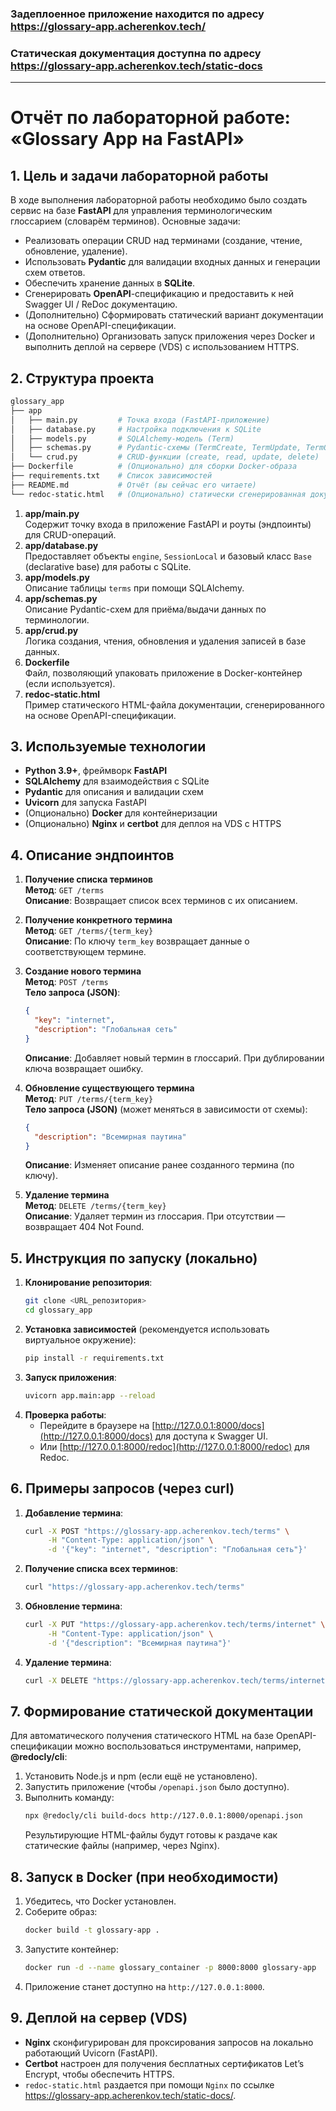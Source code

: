 ### Задеплоенное приложение находится по адресу https://glossary-app.acherenkov.tech/

### Статическая документация доступна по адресу https://glossary-app.acherenkov.tech/static-docs

---

# Отчёт по лабораторной работе: «Glossary App на FastAPI»

## 1. Цель и задачи лабораторной работы

В ходе выполнения лабораторной работы необходимо было создать сервис на базе **FastAPI** для управления терминологическим глоссарием (словарём терминов). Основные задачи:

- Реализовать операции CRUD над терминами (создание, чтение, обновление, удаление).
- Использовать **Pydantic** для валидации входных данных и генерации схем ответов.
- Обеспечить хранение данных в **SQLite**.
- Сгенерировать **OpenAPI**-спецификацию и предоставить к ней Swagger UI / ReDoc документацию.
- (Дополнительно) Сформировать статический вариант документации на основе OpenAPI-спецификации.
- (Дополнительно) Организовать запуск приложения через Docker и выполнить деплой на сервере (VDS) с использованием HTTPS.

## 2. Структура проекта

```bash
glossary_app
├── app
│   ├── main.py         # Точка входа (FastAPI-приложение)
│   ├── database.py     # Настройка подключения к SQLite
│   ├── models.py       # SQLAlchemy-модель (Term)
│   ├── schemas.py      # Pydantic-схемы (TermCreate, TermUpdate, TermOut)
│   └── crud.py         # CRUD-функции (create, read, update, delete)
├── Dockerfile          # (Опционально) для сборки Docker-образа
├── requirements.txt    # Список зависимостей
├── README.md           # Отчёт (вы сейчас его читаете)
└── redoc-static.html   # (Опционально) статически сгенерированная документация
```

1. **app/main.py**  
   Содержит точку входа в приложение FastAPI и роуты (эндпоинты) для CRUD-операций.
2. **app/database.py**  
   Предоставляет объекты `engine`, `SessionLocal` и базовый класс `Base` (declarative base) для работы с SQLite.
3. **app/models.py**  
   Описание таблицы `terms` при помощи SQLAlchemy.
4. **app/schemas.py**  
   Описание Pydantic-схем для приёма/выдачи данных по терминологии.
5. **app/crud.py**  
   Логика создания, чтения, обновления и удаления записей в базе данных.
6. **Dockerfile**  
   Файл, позволяющий упаковать приложение в Docker-контейнер (если используется).
7. **redoc-static.html**  
   Пример статического HTML-файла документации, сгенерированного на основе OpenAPI-спецификации.

## 3. Используемые технологии

- **Python 3.9+**, фреймворк **FastAPI**
- **SQLAlchemy** для взаимодействия с SQLite
- **Pydantic** для описания и валидации схем
- **Uvicorn** для запуска FastAPI
- (Опционально) **Docker** для контейнеризации
- (Опционально) **Nginx** и **certbot** для деплоя на VDS с HTTPS

## 4. Описание эндпоинтов

1. **Получение списка терминов**  
   **Метод**: `GET /terms`  
   **Описание**: Возвращает список всех терминов с их описанием.

2. **Получение конкретного термина**  
   **Метод**: `GET /terms/{term_key}`  
   **Описание**: По ключу `term_key` возвращает данные о соответствующем термине.

3. **Создание нового термина**  
   **Метод**: `POST /terms`  
   **Тело запроса (JSON)**:
   ```json
   {
     "key": "internet",
     "description": "Глобальная сеть"
   }
   ```
   **Описание**: Добавляет новый термин в глоссарий. При дублировании ключа возвращает ошибку.

4. **Обновление существующего термина**  
   **Метод**: `PUT /terms/{term_key}`  
   **Тело запроса (JSON)** (может меняться в зависимости от схемы):
   ```json
   {
     "description": "Всемирная паутина"
   }
   ```
   **Описание**: Изменяет описание ранее созданного термина (по ключу).

5. **Удаление термина**  
   **Метод**: `DELETE /terms/{term_key}`  
   **Описание**: Удаляет термин из глоссария. При отсутствии — возвращает 404 Not Found.

## 5. Инструкция по запуску (локально)

1. **Клонирование репозитория**:
   ```bash
   git clone <URL_репозитория>
   cd glossary_app
   ```
2. **Установка зависимостей** (рекомендуется использовать виртуальное окружение):
   ```bash
   pip install -r requirements.txt
   ```
3. **Запуск приложения**:
   ```bash
   uvicorn app.main:app --reload
   ```
4. **Проверка работы**:
    - Перейдите в браузере на [http://127.0.0.1:8000/docs](http://127.0.0.1:8000/docs) для доступа к Swagger UI.
    - Или [http://127.0.0.1:8000/redoc](http://127.0.0.1:8000/redoc) для Redoc.

## 6. Примеры запросов (через curl)

1. **Добавление термина**:
   ```bash
   curl -X POST "https://glossary-app.acherenkov.tech/terms" \
        -H "Content-Type: application/json" \
        -d '{"key": "internet", "description": "Глобальная сеть"}'
   ```
2. **Получение списка всех терминов**:
   ```bash
   curl "https://glossary-app.acherenkov.tech/terms"
   ```
3. **Обновление термина**:
   ```bash
   curl -X PUT "https://glossary-app.acherenkov.tech/terms/internet" \
        -H "Content-Type: application/json" \
        -d '{"description": "Всемирная паутина"}'
   ```
4. **Удаление термина**:
   ```bash
   curl -X DELETE "https://glossary-app.acherenkov.tech/terms/internet"
   ```

## 7. Формирование статической документации

Для автоматического получения статического HTML на базе OpenAPI-спецификации можно воспользоваться инструментами, например, **@redocly/cli**:

1. Установить Node.js и npm (если ещё не установлено).
2. Запустить приложение (чтобы `/openapi.json` было доступно).
3. Выполнить команду:
   ```bash
   npx @redocly/cli build-docs http://127.0.0.1:8000/openapi.json
   ```
   Результирующие HTML-файлы будут готовы к раздаче как статические файлы (например, через Nginx).

## 8. Запуск в Docker (при необходимости)

1. Убедитесь, что Docker установлен.
2. Соберите образ:
   ```bash
   docker build -t glossary-app .
   ```
3. Запустите контейнер:
   ```bash
   docker run -d --name glossary_container -p 8000:8000 glossary-app
   ```
4. Приложение станет доступно на `http://127.0.0.1:8000`.

## 9. Деплой на сервер (VDS)

- **Nginx** сконфигурирован для проксирования запросов на локально работающий Uvicorn (FastAPI).
- **Certbot** настроен для получения бесплатных сертификатов Let’s Encrypt, чтобы обеспечить HTTPS.
- `redoc-static.html` раздается при помощи `Nginx` по ссылке https://glossary-app.acherenkov.tech/static-docs/.
